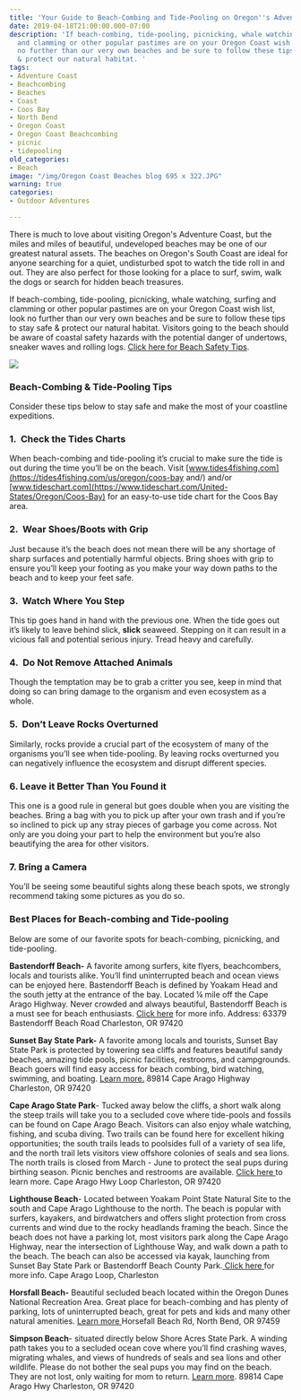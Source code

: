 ```yaml
---
title: 'Your Guide to Beach-Combing and Tide-Pooling on Oregon''s Adventure Coast '
date: 2019-04-18T21:00:00.000-07:00
description: 'If beach-combing, tide-pooling, picnicking, whale watching, surfing
  and clamming or other popular pastimes are on your Oregon Coast wish list, look
  no further than our very own beaches and be sure to follow these tips to stay safe
  & protect our natural habitat. '
tags:
- Adventure Coast
- Beachcombing
- Beaches
- Coast
- Coos Bay
- North Bend
- Oregon Coast
- Oregon Coast Beachcombing
- picnic
- tidepooling
old_categories:
- Beach
image: "/img/Oregon Coast Beaches blog 695 x 322.JPG"
warning: true
categories:
- Outdoor Adventures

---
```

There is much to love about visiting Oregon's Adventure Coast, but the miles and miles of beautiful, undeveloped beaches may be one of our greatest natural assets. The beaches on Oregon's South Coast are ideal for anyone searching for a quiet, undisturbed spot to watch the tide roll in and out. They are also perfect for those looking for a place to surf, swim, walk the dogs or search for hidden beach treasures.

If beach-combing, tide-pooling, picnicking, whale watching, surfing and clamming or other popular pastimes are on your Oregon Coast wish list, look no further than our very own beaches and be sure to follow these tips to stay safe & protect our natural habitat. Visitors going to the beach should be aware of coastal safety hazards with the potential danger of undertows, sneaker waves and rolling logs. [Click here for Beach Safety Tips](https://oregonsadventurecoast.com/blog/eight-ways-to-stay-safe-on-the-beaches-along-the-oregon-coast/).

![](/img/beach-coming.jpg)

### **Beach-Combing & Tide-Pooling Tips**

Consider these tips below to stay safe and make the most of your coastline expeditions.

### **1.  Check the Tides Charts**

When beach-combing and tide-pooling it’s crucial to make sure the tide is out during the time you’ll be on the beach. Visit [www.tides4fishing.com](https://tides4fishing.com/us/oregon/coos-bay and/) and/or [www.tideschart.com](https://www.tideschart.com/United-States/Oregon/Coos-Bay) for an easy-to-use tide chart for the Coos Bay area.

### **2.  Wear Shoes/Boots with Grip**

Just because it’s the beach does not mean there will be any shortage of sharp surfaces and potentially harmful objects. Bring shoes with grip to ensure you’ll keep your footing as you make your way down paths to the beach and to keep your feet safe.

### **3.  Watch Where You Step**

This tip goes hand in hand with the previous one. When the tide goes out it’s likely to leave behind slick, **slick** seaweed. Stepping on it can result in a vicious fall and potential serious injury. Tread heavy and carefully.

### **4.  Do Not Remove Attached Animals**

Though the temptation may be to grab a critter you see, keep in mind that doing so can bring damage to the organism and even ecosystem as a whole.

### **5.  Don’t Leave Rocks Overturned**

Similarly, rocks provide a crucial part of the ecosystem of many of the organisms you’ll see when tide-pooling. By leaving rocks overturned you can negatively influence the ecosystem and disrupt different species.

### **6. Leave it Better Than You Found it**

This one is a good rule in general but goes double when you are visiting the beaches. Bring a bag with you to pick up after your own trash and if you’re so inclined to pick up any stray pieces of garbage you come across. Not only are you doing your part to help the environment but you’re also beautifying the area for other visitors.

### 7. Bring a Camera

You’ll be seeing some beautiful sights along these beach spots, we strongly recommend taking some pictures as you do so.

### **Best Places for Beach-combing and Tide-pooling**

Below are some of our favorite spots for beach-combing, picnicking, and tide-pooling.

**Bastendorff Beach-** A favorite among surfers, kite flyers, beachcombers, locals and tourists alike. You’ll find uninterrupted beach and ocean views can be enjoyed here. Bastendorff Beach is defined by Yoakam Head and the south jetty at the entrance of the bay. Located ¼ mile off the Cape Arago Highway. Never crowded and always beautiful, Bastendorff Beach is a must see for beach enthusiasts. [Click here](http://www.co.coos.or.us/departments/cooscountyparks/bastendorff.aspx ) for more info. Address: 63379 Bastendorff Beach Road Charleston, OR 97420

**Sunset Bay State Park-** A favorite among locals and tourists, Sunset Bay State Park is protected by towering sea cliffs and features beautiful sandy beaches, amazing tide pools, picnic facilities, restrooms, and campgrounds. Beach goers will find easy access for beach combing, bird watching, swimming, and boating. [Learn more.](https://oregonstateparks.org/index.cfm?do=parkPage.dsp_parkPage&parkId=70)  89814 Cape Arago Highway Charleston, OR 97420

**Cape Arago State Park**- Tucked away below the cliffs, a short walk along the steep trails will take you to a secluded cove where tide-pools and fossils can be found on Cape Arago Beach. Visitors can also enjoy whale watching, fishing, and scuba diving. Two trails can be found here for excellent hiking opportunities; the south trails leads to poolsides full of a variety of sea life, and the north trail lets visitors view offshore colonies of seals and sea lions. The north trails is closed from March - June to protect the seal pups during birthing season. Picnic benches and restrooms are available. [Click here ](https://oregonstateparks.org/index.cfm?do=parkPage.dsp_parkPage&parkId=66)to learn more. Cape Arago Hwy Loop Charleston, OR 97420

**Lighthouse Beach**- Located between Yoakam Point State Natural Site to the south and Cape Arago Lighthouse to the north. The beach is popular with surfers, kayakers, and birdwatchers and offers slight protection from cross currents and wind due to the rocky headlands framing the beach. Since the beach does not have a parking lot, most visitors park along the Cape Arago Highway, near the intersection of Lighthouse Way, and walk down a path to the beach. The beach can also be accessed via kayak, launching from Sunset Bay State Park or Bastendorff Beach County Park.[ Click here ](https://www.google.com/search?q=coos%20bay%20Lighthouse%20Beach&rlz=1CAPHYB_enUS827&oq=coos+bay+Lighthouse+Beach&aqs=chrome..69i57j0l2j69i64.5223j0j4&sourceid=chrome&ie=UTF-8&npsic=0&rflfq=1&rlha=0&rllag=43339874,-124371744,329&tbm=lcl&rldimm=14631497226017939902&phdesc=XWNf8THaiFs&ved=2ahUKEwiVjM-j9evhAhVJTt8KHd-fA48QvS4wAHoECAkQCQ&rldoc=1&tbs=lrf:!3sIAE,lf:1,lf_ui:1&rlst=f)for more info.
Cape Arago Loop, Charleston

**Horsfall Beach-** Beautiful secluded beach located within the Oregon Dunes National Recreation Area. Great place for beach-combing and has plenty of parking, lots of uninterrupted beach, great for pets and kids and many other natural amenities. [Learn more ](https://www.recreation.gov/camping/campgrounds/234267)
Horsefall Beach Rd, North Bend, OR 97459

**Simpson Beach**- situated directly below Shore Acres State Park. A winding path takes you to a secluded ocean cove where you’ll find crashing waves, migrating whales, and views of hundreds of seals and sea lions and other wildlife. Please do not bother the seal pups you may find on the beach. They are not lost, only waiting for mom to return. [Learn more](https://oregonstateparks.org/index.cfm?do=parkPage.dsp_parkPage&parkId=68). 89814 Cape Arago Hwy Charleston, OR 97420